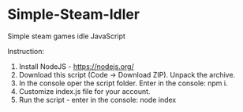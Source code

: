# Simple-Steam-Idler
Simple steam games idle JavaScript

Instruction:

1. Install NodeJS - https://nodejs.org/
2. Download this script (Code -> Download ZIP). Unpack the archive.
3. In the console oper the script folder. Enter in the console: npm i.
4. Customize index.js file for your account.
5. Run the script - enter in the console: node index
